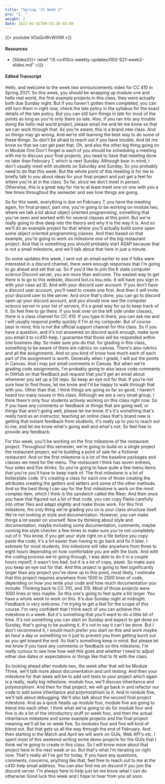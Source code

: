 ```yaml
---
title: "Spring '21 Week 2"
pre: "2. "
weight: 2
date: 2021-02-01T00:53:26-05:00
---
```


{{< youtube VOaQvWvWXIM >}}

#### Resources

* [Slides]({{< relref "/5-cc410/x-weekly-updates/002-S21-week2-slides.md" >}})

#### Edited Transcript

Hello, and welcome to the week two announcements video for CC 410 in Spring 2021. So this week, you should be wrapping up module one and hello real world, the first example projects in this class, they were actually both due Sunday night. But if you haven't gotten them completed, you can still turn them in right now, check the late policy in the syllabus for the exact details of the late policy. But you can still turn things in late for most of the points as long as you're only there so late. Also, if you ran into any trouble doing the hello real world project, please email me and let me know so that we can work through that. As you're aware, this is a brand new class. And so things may go wrong. And we're still learning the best way to do some of these things. So don't be afraid to reach out if you have trouble. And let me know so that we can get past that. Oh, and also the other big thing going on in Module One Don't forget is each of you should be scheduling a meeting with me to discuss your final projects, you need to have that meeting done no later than February 7, which is next Sunday. Although bear in mind, I don't usually meet with students on Saturday and Sunday. So you probably need to do that this week. But the whole point of this meeting is for me to briefly talk to you about ideas for your final project and just get a feel for where you're at in the class. So far, since we don't meet in person. Otherwise, this is a great way for me to at least meet one on one with you a few times throughout the semester and see how things are going. 

So for this week, everything is due on February 7, you have the meeting again, for final project, part one, you're going to be working on module two, where we talk a lot about object oriented programming, something that you've seen and worked with for several classes at this point. But we're really going to dive deep into the theory and why it is the way it is. And so we'll do an example project for that where you'll actually build some open some object oriented programming classes. And then based on that example, you're going to work on milestone one of the big restaurant project. And that is something you should probably start ASAP because that is not a small milestone, and we'll talk about that here in just a minute. 

So some updates this week, I sent out an email earlier to see if folks were interested in a discord channel, there were enough responses that I'm going to go ahead and set that up. So if you'd like to join the K state computer science Discord server, you are more than welcome. The easiest way to get there is to go to this website, discord bot.cs ksu.edu. It will have you sign in with your case ad ID. And with your discord user account. If you don't have a discord user account, you'll need to create one first. And then it will invite your discord user to the server. And once that's done, you can go to discord open up your discord account, and you should now see the computer science server in your list of servers, it's a great way for us to keep track of it. So feel free to go there. If you look over on the left side under classes, there is a class channel for CC 410. If you type in there, you can ask me and I will usually respond pretty quickly if I'm at my computer. But of course bear in mind, this is not the official support channel for this class. So if you have a question, and it's not answered on discord quick enough, make sure you email it to cc410-help, I guarantee that those will be responded within one business day. So make sure you do that. for grading in this class, something to be aware of there are rubrics on canvas. There's also rubrics and all the assignments. And so you kind of know how much each of each part of the assignment is worth. Generally when I grade, I will put the points in Canvas. And I may put small comments in Canvas. But when we're grading code assignments, I'm probably going to also leave code comments in GitHub on that feedback pull request that you'll get an email about whenever you set up a Git repo. So keep an eye out for that. If you're not sure how to find those, let me know and I'd be happy to walk through that with you. Other than that, I think things are going so far so good. I haven't heard too many issues in this class. Although we are a very small group. I think there's only four students actively working on this class right now. So if you have any comments or feedback or things that are going well, or things that aren't going well, please let me know. It's it's something that's really hard as an instructor, teaching an online class that's brand new is getting that instant feedback from students, it's really up to you to reach out to me, and let me know what's going well and what's not. So feel free to provide any feedback. 

For this week, you'll be working on the first milestone of the restaurant project. Throughout this semester, we're going to build on a single project the restaurant project, we're building a point of sale for a fictional restaurant. And so the first milestone is a lot of the baseline packages and classes we need for the menu. The restaurant I think has seven entrees, four sides and five drinks. So you're going to have quite a few menu items that you're you'll have to keep track of. The first milestone is a lot of boilerplate code. It's creating a class for each one of those creating the attributes creating the getters and setters and some of the other methods. And so the best thing I can say for the first milestone is work on the most complex item, which I think is the sandwich called the Riker. And then once you have that figured out a lot of that code, you can copy Paste carefully into other files and adapt slightly and make those work. For this first milestone, the only thing we're grading you on is your class structure itself. We're not looking at style and documentation. However, you can make things a lot easier on yourself. Now by thinking about style and documentation, maybe including some documentation, comments, maybe running the style checker a few times to make sure you're not completely out of it. You know, if you get your style right on a file before you copy paste the code, it's a lot easier than having to go back and fix it later. I estimate for most students, this milestone will take anywhere from three to eight hours depending on how comfortable you are with the tools. And with the coding process we're going through, I was able to do it in a couple hours myself, it wasn't too bad, but it is a lot of copy, paste. So make sure you keep an eye out for that. And this project is going to feel significantly larger than any project you've done up to this point, most likely, I estimate that this project requires anywhere from 1500 to 2500 lines of code, depending on how you write your code and how much documentation you include. Thinking back to CC 310, and 315. Most of those projects were 1000 lines or less maybe. So this one's going to feel quite a bit larger. You have a whole week to work on this. It's due Sunday night at midnight. Feedback is very welcome. I'm trying to get a feel for the scope of this course. I'm very confident that I think each of you can achieve this milestone in a week. But it's something that you'll want to do a little bit of time. It's not something you can start on Sunday and expect to get done on Sunday, that's going to be pushing it. It's not to say it can't be done. But I don't recommend it, I would much prefer you start on this and work maybe an hour a day or something on it just to prevent you from getting burnt out as you get toward the end. So that's something keep in mind. But please let me know if you have any comments or feedback on this milestone, I'm really curious to see how how well this goes and whether I need to adjust either due dates or expectations or things like that to fit with the class. 

So looking ahead after module two, the week after that will be Module Three, we'll talk more about documentation and unit testing. And then your milestone for that week will be to add unit tests to your project which again is a really, really big milestone. module four, we'll discuss inheritance and polymorphism. And then for that project, we will go back in and refactor our code to add some inheritance and polymorphism to it. And in module five, we'll talk about debugging. We'll also talk about the second final project milestone. And as a quick heads up module four, module five are going to blend into each other. I think what we're going to do for module four and five is do a lot of the introductory stuff on week four, and then the actual inheritance milestone and some example projects and the final project meaning we'll all be on week five. So modules four and five will kind of blend out. But that gets us all the way through the end of February. And then starting in the March and April we will work on GUIs, Web API's etc. I spent most of this weekend writing some demo projects for the GUIs that I think we're going to create in this class. So I will know more about that project here in the next week or so. But that's what I'm iterating on right now. That's really all I've got for today. If you have any questions, comments, concerns, anything like that, feel free to reach out to me at the c410-help email address. You can also find me on discord if you join the discord server. I'm always here to help just let me know what I can do otherwise Good luck this week and I hope to hear from you all soon. 

